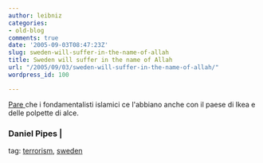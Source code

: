 ```yaml
---
author: leibniz
categories:
- old-blog
comments: true
date: '2005-09-03T08:47:23Z'
slug: sweden-will-suffer-in-the-name-of-allah
title: Sweden will suffer in the name of Allah
url: "/2005/09/03/sweden-will-suffer-in-the-name-of-allah/"
wordpress_id: 100

---
```

[Pare ](https://www.danielpipes.org/blog/507)che i fondamentalisti islamici ce l'abbiano anche con il paese di Ikea e delle polpette di alce.  



### Daniel Pipes |
tag: [terrorism](https://www.technorati.com/tags/terrorism), [sweden](https://www.technorati.com/tags/sweden)

